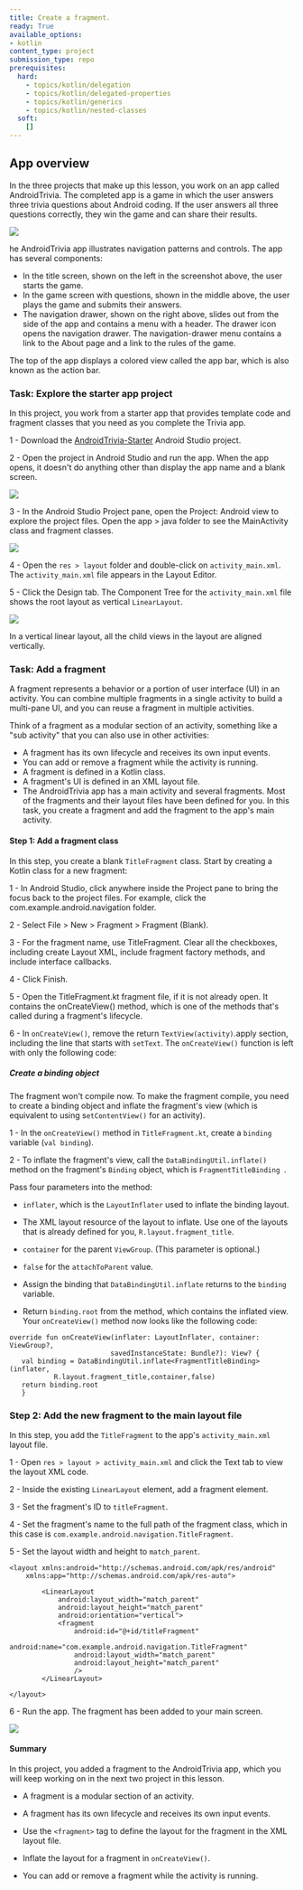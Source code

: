 ```yaml
---
title: Create a fragment.
ready: True
available_options:
- kotlin
content_type: project
submission_type: repo
prerequisites:
  hard:
    - topics/kotlin/delegation
    - topics/kotlin/delegated-properties
    - topics/kotlin/generics
    - topics/kotlin/nested-classes
  soft:
    []
---
```


## App overview
In the three projects that make up this lesson, you work on an app called AndroidTrivia. The completed app is a game in which the user answers three trivia questions about Android coding. If the user answers all three questions correctly, they win the game and can share their results.

![](6ae358b2f280b295.png)

he AndroidTrivia app illustrates navigation patterns and controls. The app has several components:

- In the title screen, shown on the left in the screenshot above, the user starts the game.
- In the game screen with questions, shown in the middle above, the user plays the game and submits their answers.
- The navigation drawer, shown on the right above, slides out from the side of the app and contains a menu with a header. The drawer icon  opens the navigation drawer. The navigation-drawer menu contains a link to the About page and a link to the rules of the game.

The top of the app displays a colored view called the app bar, which is also known as the action bar.

### Task: Explore the starter app project

In this project, you work from a starter app that provides template code and fragment classes that you need as you complete the Trivia app.

1 - Download the [AndroidTrivia-Starter](https://drive.google.com/drive/folders/1uPbefsr1NZ2deUPRLQLxMzz5k6OceTMU?usp=sharing) Android Studio project.

2 - Open the project in Android Studio and run the app. When the app opens, it doesn't do anything other than display the app name and a blank screen.

![](ba13edd83b87b060.png)

3 - In the Android Studio Project pane, open the Project: Android view to explore the project files. Open the app > java folder to see the MainActivity class and fragment classes.

![](cc34503baa186b84.png)

4 - Open the `res > layout` folder and double-click on `activity_main.xml`. The `activity_main.xml` file appears in the Layout Editor.

5 - Click the Design tab. The Component Tree for the `activity_main.xml` file shows the root layout as vertical `LinearLayout`.

![](19fdd9df909dfebe.png)

In a vertical linear layout, all the child views in the layout are aligned vertically.

### Task: Add a fragment

A fragment represents a behavior or a portion of user interface (UI) in an activity. You can combine multiple fragments in a single activity to build a multi-pane UI, and you can reuse a fragment in multiple activities.

Think of a fragment as a modular section of an activity, something like a "sub activity" that you can also use in other activities:

- A fragment has its own lifecycle and receives its own input events.
- You can add or remove a fragment while the activity is running.
- A fragment is defined in a Kotlin class.
- A fragment's UI is defined in an XML layout file.
- The AndroidTrivia app has a main activity and several fragments. Most of the fragments and their layout files have been defined for you. In this task, you create a fragment and add the fragment to the app's main activity.

#### Step 1: Add a fragment class

In this step, you create a blank `TitleFragment` class. Start by creating a Kotlin class for a new fragment:

1 - In Android Studio, click anywhere inside the Project pane to bring the focus back to the project files. For example, click the com.example.android.navigation folder.

2 - Select File > New > Fragment > Fragment (Blank).

3 - For the fragment name, use TitleFragment. Clear all the checkboxes, including create Layout XML, include fragment factory methods, and include interface callbacks.

4 - Click Finish.

5 - Open the TitleFragment.kt fragment file, if it is not already open. It contains the onCreateView() method, which is one of the methods that's called during a fragment's lifecycle.

6 - In `onCreateView()`, remove the return `TextView(activity)`.apply section, including the line that starts with `setText`. The `onCreateView()` function is left with only the following code:

##### Create a binding object

The fragment won't compile now. To make the fragment compile, you need to create a binding object and inflate the fragment's view (which is equivalent to using s`etContentView()` for an activity).

1 - In the `onCreateView()` method in `TitleFragment.kt`, create a `binding` variable (`val binding`).

2 - To inflate the fragment's view, call the `DataBindingUtil.inflate()` method on the fragment's `Binding` object, which is `FragmentTitleBinding `.

Pass four parameters into the method:

- `inflater`, which is the `LayoutInflater` used to inflate the binding layout.

- The XML layout resource of the layout to inflate. Use one of the layouts that is already defined for you, `R.layout.fragment_title`.

- `container` for the parent `ViewGroup`. (This parameter is optional.)

- `false` for the `attachToParent` value.

- Assign the binding that `DataBindingUtil.inflate` returns to the `binding` variable.

- Return `binding.root` from the method, which contains the inflated view. Your `onCreateView()` method now looks like the following code:

```
override fun onCreateView(inflater: LayoutInflater, container: ViewGroup?,
                         savedInstanceState: Bundle?): View? {
   val binding = DataBindingUtil.inflate<FragmentTitleBinding>(inflater,
           R.layout.fragment_title,container,false)
   return binding.root
   }
```
### Step 2: Add the new fragment to the main layout file

In this step, you add the `TitleFragment` to the app's `activity_main.xml` layout file.

1 - Open `res > layout > activity_main.xml` and click the Text tab to view the layout XML code.

2 - Inside the existing `LinearLayout` element, add a fragment element.

3 - Set the fragment's ID to `titleFragment`.

4 - Set the fragment's name to the full path of the fragment class, which in this case is `com.example.android.navigation.TitleFragment`.

5 - Set the layout width and height to `match_parent`.

```
<layout xmlns:android="http://schemas.android.com/apk/res/android"
    xmlns:app="http://schemas.android.com/apk/res-auto">

        <LinearLayout
            android:layout_width="match_parent"
            android:layout_height="match_parent"
            android:orientation="vertical">
            <fragment
                android:id="@+id/titleFragment"
                android:name="com.example.android.navigation.TitleFragment"
                android:layout_width="match_parent"
                android:layout_height="match_parent"
                />
        </LinearLayout>

</layout>
```
6 - Run the app. The fragment has been added to your main screen.

![](c50adaea142a7589.png)

#### Summary
In this project, you added a fragment to the AndroidTrivia app, which you will keep working on in the next two project in this lesson.

- A fragment is a modular section of an activity.

- A fragment has its own lifecycle and receives its own input events.

- Use the `<fragment>` tag to define the layout for the fragment in the XML layout file.

- Inflate the layout for a fragment in `onCreateView()`.

- You can add or remove a fragment while the activity is running.
